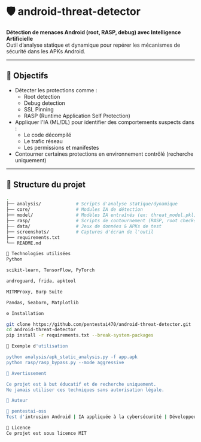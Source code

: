 # 🛡️ android-threat-detector

**Détection de menaces Android (root, RASP, debug) avec Intelligence Artificielle**  
Outil d’analyse statique et dynamique pour repérer les mécanismes de sécurité dans les APKs Android.

---

## 🚀 Objectifs

- Détecter les protections comme :
  - Root detection
  - Debug detection
  - SSL Pinning
  - RASP (Runtime Application Self Protection)
- Appliquer l'IA (ML/DL) pour identifier des comportements suspects dans :
  - Le code décompilé
  - Le trafic réseau
  - Les permissions et manifestes
- Contourner certaines protections en environnement contrôlé (recherche uniquement)

---

## 📂 Structure du projet

```bash
.
├── analysis/             # Scripts d'analyse statique/dynamique
├── core/                 # Modules IA de détection
├── model/                # Modèles IA entraînés (ex: threat_model.pkl)
├── rasp/                 # Scripts de contournement (RASP, root checks, etc.)
├── data/                 # Jeux de données & APKs de test
├── screenshots/          # Captures d'écran de l'outil
├── requirements.txt
└── README.md

🧠 Technologies utilisées
Python

scikit-learn, TensorFlow, PyTorch

androguard, frida, apktool

MITMProxy, Burp Suite

Pandas, Seaborn, Matplotlib

⚙️ Installation

git clone https://github.com/pentestai470/android-threat-detector.git
cd android-threat-detector
pip install -r requirements.txt --break-system-packages

🧪 Exemple d'utilisation

python analysis/apk_static_analysis.py -f app.apk
python rasp/rasp_bypass.py --mode aggressive

🛑 Avertissement

Ce projet est à but éducatif et de recherche uniquement.
Ne jamais utiliser ces techniques sans autorisation légale.

📌 Auteur

🔐 pentestai-oss
Test d'intrusion Android | IA appliquée à la cybersécurité | Développeur d'outils et d'exploits

📜 Licence
Ce projet est sous licence MIT 

